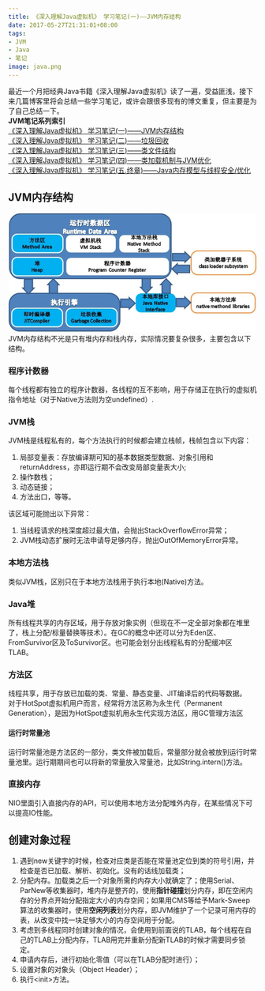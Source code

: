 ```yaml
---
title: 《深入理解Java虚拟机》 学习笔记(一)——JVM内存结构
date: 2017-05-27T21:31:01+08:00
tags:
- JVM
- Java
- 笔记
image: java.png
---
```


最近一个月把经典Java书籍《深入理解Java虚拟机》读了一遍，受益匪浅，接下来几篇博客里将会总结一些学习笔记，或许会跟很多现有的博文重复，但主要是为了自己总结一下。  
**JVM笔记系列索引**  
[《深入理解Java虚拟机》 学习笔记(一)——JVM内存结构](/p/深入理解Java虚拟机-学习笔记一JVM内存结构/)  
[《深入理解Java虚拟机》 学习笔记(二)——垃圾回收](/p/深入理解Java虚拟机-学习笔记二垃圾回收/)  
[《深入理解Java虚拟机》 学习笔记(三)——类文件结构](/p/深入理解Java虚拟机-学习笔记三类文件结构/)  
[《深入理解Java虚拟机》 学习笔记(四)——类加载机制与JVM优化](/p/深入理解Java虚拟机-学习笔记四类加载机制与JVM优化/)  
[《深入理解Java虚拟机》 学习笔记(五.终章)——Java内存模型与线程安全/优化](/p/深入理解Java虚拟机-学习笔记五.终章Java内存模型与线程安全/优化/)  
## JVM内存结构
![](1.png)
JVM内存结构不光是只有堆内存和栈内存，实际情况要复杂很多，主要包含以下结构。
### 程序计数器
每个线程都有独立的程序计数器，各线程的互不影响，用于存储正在执行的虚拟机指令地址（对于Native方法则为空undefined）.
### JVM栈
JVM栈是线程私有的，每个方法执行的时候都会建立栈帧，栈帧包含以下内容：
1. 局部变量表：存放编译期可知的基本数据类型数据、对象引用和returnAddress，亦即运行期不会改变局部变量表大小;
2. 操作数栈；
3. 动态链接；
4. 方法出口，等等。

该区域可能抛出以下异常：
1. 当线程请求的栈深度超过最大值，会抛出StackOverflowError异常；
2. JVM栈动态扩展时无法申请导足够内存，抛出OutOfMemoryError异常。

### 本地方法栈
类似JVM栈，区别只在于本地方法栈用于执行本地(Native)方法。
### Java堆
所有线程共享的内存区域，用于存放对象实例（但现在不一定全部对象都在堆里了，栈上分配/标量替换等技术）。在GC的概念中还可以分为Eden区、FromSurvivor区及ToSurvivor区。也可能会划分出线程私有的分配缓冲区TLAB。
### 方法区
线程共享，用于存放已加载的类、常量、静态变量、JIT编译后的代码等数据。  
对于HotSpot虚拟机用户而言，经常将方法区称为永生代（Permanent Generation），是因为HotSpot虚拟机用永生代实现方法区，用GC管理方法区
#### 运行时常量池
运行时常量池是方法区的一部分，类文件被加载后，常量部分就会被放到运行时常量池里。运行期期间也可以将新的常量放入常量池，比如String.intern()方法。
### 直接内存
NIO里面引入直接内存的API，可以使用本地方法分配堆外内存，在某些情况下可以提高IO性能。

## 创建对象过程
1. 遇到new关键字的时候，检查对应类是否能在常量池定位到类的符号引用，并检查是否已加载、解析、初始化。没有的话线加载类；
2. 分配内存。加载类之后一个对象所需的内存大小就确定了；使用Serial、ParNew等收集器时，堆内存是整齐的，使用**指针碰撞**划分内存，即在空闲内存的分界点开始分配指定大小的内存空间；如果用CMS等给予Mark-Sweep算法的收集器时，使用**空闲列表**划分内存，即JVM维护了一个记录可用内存的表，从改变中找一块足够大小的内存空间用于分配。
3. 考虑到多线程同时创建对象的情况，会使用到前面说的TLAB，每个线程在自己的TLAB上分配内存，TLAB用完并重新分配新TLAB的时候才需要同步锁定。
4. 申请内存后，进行初始化零值（可以在TLAB分配时进行）；
5. 设置对象的对象头（Object Header）；
6. 执行&lt;init&gt;方法。
